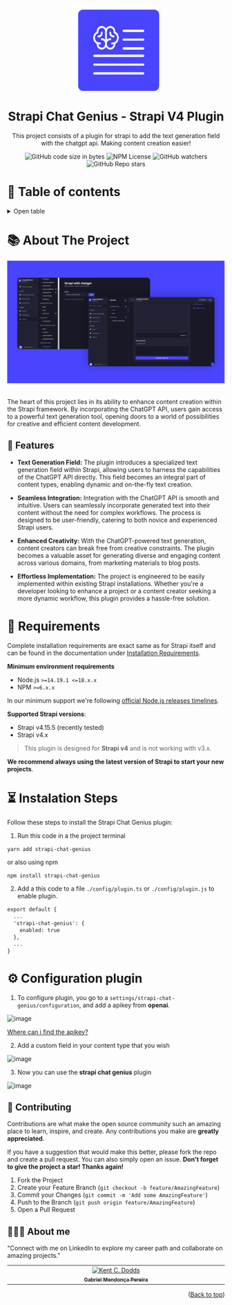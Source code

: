 <a id="readme-top"></a>
<div align="center">
  <img src="public/assets/Logo.svg" alt="Logo - Strapi Chat Genius" width="200px" />
</div>
<div align="center">
  <h1>Strapi Chat Genius - Strapi V4 Plugin</h1>
  <p>This project consists of a plugin for strapi to add the text generation field with the chatgpt api. Making content creation easier!</p>
</div>

<div align="center">
  <img alt="GitHub code size in bytes" src="https://img.shields.io/github/languages/code-size/gabriel-mend/strapi-chat-genius">
  <img alt="NPM License" src="https://img.shields.io/npm/l/strapi-chat-genius">
  <img alt="GitHub watchers" src="https://img.shields.io/github/watchers/gabriel-mend/strapi-chat-genius">
  <img alt="GitHub Repo stars" src="https://img.shields.io/github/stars/gabriel-mend/strapi-chat-genius">
</div>

# 📌 Table of contents
<details>
  <summary>Open table</summary>
  <ol>
    <li><a href="#-about-the-project">About the project</a></li>
    <li><a href="#-requirements">Requirements</a></li>
    <li><a href="#-instalation-steps">Instalation Steps</a></li>
    <li><a href="#-configuring-plugin">Configuring plugin</a></li>
    <li><a href="#-contributing">Contributing</a></li>
    <li><a href="#-about-me">About me</a></li>
  </ol>
</details>

# 📚 About The Project

<div align="center">
  <img src="public/assets/Screens.png" alt="Screens for plugin" />
</div>

<br/>

The heart of this project lies in its ability to enhance content creation within the Strapi framework. By incorporating the ChatGPT API, users gain access to a powerful text generation tool, opening doors to a world of possibilities for creative and efficient content development.

## 🌠 Features

- <strong>Text Generation Field:</strong>
The plugin introduces a specialized text generation field within Strapi, allowing users to harness the capabilities of the ChatGPT API directly. This field becomes an integral part of content types, enabling dynamic and on-the-fly text creation.

- <strong>Seamless Integration:</strong>
Integration with the ChatGPT API is smooth and intuitive. Users can seamlessly incorporate generated text into their content without the need for complex workflows. The process is designed to be user-friendly, catering to both novice and experienced Strapi users.

- <strong>Enhanced Creativity:</strong>
With the ChatGPT-powered text generation, content creators can break free from creative constraints. The plugin becomes a valuable asset for generating diverse and engaging content across various domains, from marketing materials to blog posts.

- <strong>Effortless Implementation:</strong>
The project is engineered to be easily implemented within existing Strapi installations. Whether you're a developer looking to enhance a project or a content creator seeking a more dynamic workflow, this plugin provides a hassle-free solution.

# 📝 Requirements 

Complete installation requirements are exact same as for Strapi itself and can be found in the documentation under [Installation Requirements](https://docs.strapi.io/developer-docs/latest/getting-started/introduction.html).

**Minimum environment requirements**

-   Node.js `>=14.19.1 <=18.x.x`
-   NPM `>=6.x.x`

In our minimum support we're following [official Node.js releases timelines](https://nodejs.org/en/about/releases/).

**Supported Strapi versions**:

-   Strapi v4.15.5 (recently tested)
-   Strapi v4.x

> This plugin is designed for **Strapi v4** and is not working with v3.x.

**We recommend always using the latest version of Strapi to start your new projects**.

# ⏳ Instalation Steps
Follow these steps to install the Strapi Chat Genius plugin:

1. Run this code in a the project terminal
```
yarn add strapi-chat-genius
```
or also using npm
```
npm install strapi-chat-genius 
```
2. Add a this code to a file ```./config/plugin.ts``` or ```./config/plugin.js``` to enable plugin.
```
export default {
  ...
  'strapi-chat-genius': {
    enabled: true
  },
  ...
}
``` 

# ⚙️ Configuration plugin
1. To configure plugin, you go to a ```settings/strapi-chat-genius/configuration```, and add a apikey from **openai**.
   
![image](https://github.com/gabriel-mend/strapi-chat-genius/assets/49095200/f96a504b-0c83-4b6d-9398-9330be4f1025)

<a href="https://platform.openai.com/api-keys">Where can i find the apikey?</a>

2. Add a custom field in your content type that you wish
   
  ![image](https://github.com/gabriel-mend/strapi-chat-genius/assets/49095200/fadbb88e-5547-40ee-85eb-d9ad3572d24a)
  
3. Now you can use the **strapi chat genius** plugin

  ![image](https://github.com/gabriel-mend/strapi-chat-genius/assets/49095200/4c3f09ae-fbe8-4fad-8a00-5035068ead2f)

## 🤝 Contributing

Contributions are what make the open source community such an amazing place to learn, inspire, and create. Any contributions you make are **greatly appreciated**.

If you have a suggestion that would make this better, please fork the repo and create a pull request. You can also simply open an issue.
**Don't forget to give the project a star! Thanks again!**

1. Fork the Project
2. Create your Feature Branch (`git checkout -b feature/AmazingFeature`)
3. Commit your Changes (`git commit -m 'Add some AmazingFeature'`)
4. Push to the Branch (`git push origin feature/AmazingFeature`)
5. Open a Pull Request

## 👨🏻‍🚀 About me
"Connect with me on LinkedIn to explore my career path and collaborate on amazing projects."
<table>
  <tbody>
    <tr>
      <td align="center" valign="top" width="14.28%"><a href="https://www.linkedin.com/in/gabriel-mendonca-pereira/"><img src="https://avatars0.githubusercontent.com/u/49095200?s=460&u=27a77c43fff5eab61be02a3fedfd7db554145981&v=4" width="100px;" alt="Kent C. Dodds"/><br /><sub><b>Gabriel Mendonça Pereira</b></sub></a><br />
    </tr>
  </tbody>
</table>

<p align="right">(<a href="#readme-top">Back to top</a>)</p>

 


